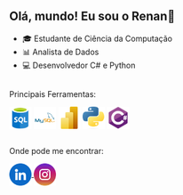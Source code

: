 ## Olá, mundo! Eu sou o Renan👋

- 🎓 Estudante de Ciência da Computação
- 📊 Analista de Dados
- 💻 Desenvolvedor C# e Python

## 

Principais Ferramentas:

<div style="display: inline_block">
 <img align="center" alt="SQL" height="40" width="40" src="https://github.com/Renan-Guedes/Files/blob/main/tools/sql.png">
 <img align="center" alt="SQL" height="40" width="40" src="https://github.com/Renan-Guedes/Files/blob/main/tools/mysql.jpg">
 <img align="center" alt="PowerBI" height="40" width="40" src="https://github.com/Renan-Guedes/Files/blob/main/tools/power_bi.png">
 <img align="center" alt="Python" height="40" width="40" src="https://github.com/Renan-Guedes/Files/blob/main/tools/python.png">
 <img align="center" alt="C#" height="40" width="40" src="https://github.com/Renan-Guedes/Files/blob/main/tools/c_sharp.png">
</div>

<br>

Onde pode me encontrar:
<div style="display: inline_block">
  <a href="https://www.linkedin.com/in/renancguedes/" target="_blank">
    <img align="center" alt="" height="40" width="40" src="https://github.com/Renan-Guedes/Files/blob/main/social_icons/linkedin.png">
  </a>
  <a href="https://www.instagram.com/renancguedes/" target="_blank">
    <img align="center" alt="" height="40" width="40" src="https://github.com/Renan-Guedes/Files/blob/main/social_icons/instagram.png">
  </a>
</div>
